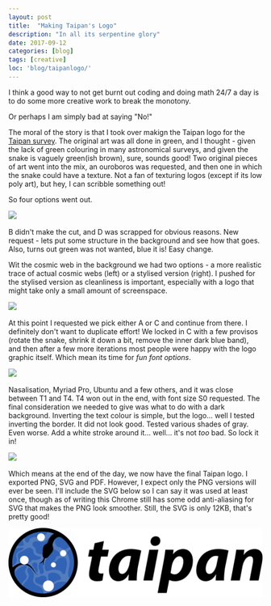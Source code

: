 ```yaml
---
layout: post
title:  "Making Taipan's Logo"
description: "In all its serpentine glory"
date: 2017-09-12
categories: [blog]
tags: [creative]
loc: 'blog/taipanlogo/'
---
```


I think  a good way to not get burnt out coding and doing math 24/7 a day is to 
do some more creative work to break the monotony. 

Or perhaps I am simply bad at saying "No!"

The moral of the story is that I took over makign the Taipan logo for the [Taipan survey](http://www.taipan-survey.org/).
The original art was all done in green, and I thought - given the lack of green colouring in many
astronomical surveys, and given the snake is vaguely green(ish brown), sure, sounds good! Two original
pieces of art went into the mix, an ouroboros was requested, and then one in which the snake could have
 a texture. Not a fan of texturing logos (except if its low poly art), but hey, I can scribble something out!
 
 So four options went out. 

![](1.jpg)

B didn't make the cut, and D was scrapped for obvious reasons. New request - lets put some structure 
in the background and see how that goes. Also, turns out green was not wanted, blue it is! Easy change.

Wit the cosmic web in the background we had two options - a more realistic trace of actual cosmic webs (left)
or a stylised version (right). I pushed for the stylised version as cleanliness is important, especially
with a logo that might take only a small amount of screenspace.

![](2.jpg)

At this point I requested we pick either A or C and continue from there. I definitely don't want to
duplicate effort! We locked in C with a few provisos (rotate the snake, shrink it down a bit, remove
the inner dark blue band), and then after a few more iterations most people were happy with the logo
graphic itself. Which mean its time for *fun font options*. 

![](6.jpg)

Nasalisation, Myriad Pro, Ubuntu and a few
others, and it was close between T1 and T4. T4 won out in the end, with font size S0 requested. The
final consideration we needed to give was what to do with a dark background. Inverting the text colour
is simple, but the logo... well I tested inverting the border. It did not look good. Tested various shades
of gray. Even worse. Add a white stroke around it... well... it's not *too* bad. So lock it in!

![](7.jpg)

Which means at the end of the day, we now have the final Taipan logo. I exported PNG, SVG and PDF. However,
I expect only the PNG versions will ever be seen. I'll include the SVG below so I can say it was used
at least once, though as of writing this Chrome still has some odd anti-aliasing for SVG that makes
the PNG look smoother. Still, the SVG is only 12KB, that's pretty good!

![](full.svg)
